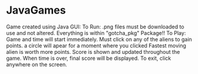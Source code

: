 # JavaGames
Game created using Java GUI:
To Run: .png files must be downloaded to use and not altered. Everything is within "gotcha_pkg" Package!!
To Play: Game and time will start immediately. Must click on any of the aliens to gain points. a circle will apear for a moment where you clicked
Fastest moving alien is worth more points. Score is shown and updated throughout the game. When time is over, final score will be displayed. 
To exit, click anywhere on the screen. 
